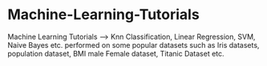 # Machine-Learning-Tutorials
Machine Learning Tutorials --> Knn Classification, Linear Regression, SVM, Naive Bayes etc. performed on some popular datasets such as Iris datasets, population dataset, BMI male Female dataset, Titanic Dataset etc.
